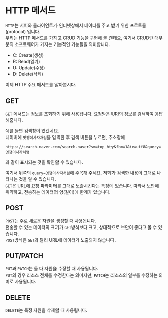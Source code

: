 # HTTP 메서드  
`HTTP`는 서버와 클라이언트가 인터넷상에서 데이터를 주고 받기 위한 프로토콜(protocol) 입니다.  
우리는 HTTP 메서드를 가지고 CRUD 기능을 구현해 볼 건데요, 여기서 CRUD란 대부분의 소프트웨어가 가지는 기본적인 기능들을 의미합니다.  
- C: Create(생성)  
- R: Read(읽기)  
- U: Update(수정)  
- D: Delete(삭제)  

이제 HTTP 주요 메서드를 알아봅시다.  

## GET  
`GET` 메서드는 정보를 조회하기 위해 사용됩니다. 요청받은 URI의 정보를 검색하여 응답해줍니다.  

예를 들면 검색창이 있겠네요.  
네이버에 `멋쟁이사자처럼`을 입력한 후 검색 버튼을 누르면, 주소창에  
```
https://search.naver.com/search.naver?sm=top_hty&fbm=1&ie=utf8&query=멋쟁이사자처럼
```
과 같이 표시되는 것을 확인할 수 있습니다.  

여기서 뒤쪽의 `query=멋쟁이사자처럼`에 주목해 주세요. 저희가 검색한 내용이 그대로 나타나는 것을 알 수 있습니다.  
`GET`은 URL에 요청 파라미터를 그대로 노출시킨다는 특징이 있습니다. 따라서 보안에 취약하고, 전송하는 데이터의 양(길이)에 한계가 있습니다.  


## POST  
`POST`는 주로 새로운 자원을 생성할 때 사용됩니다.  
전송할 수 있는 데이터의 크기가 `GET`방식보다 크고, 상대적으로 보안이 좋다고 볼 수 있습니다.  
`POST`방식은 `GET`과 달리 URL에 데이터가 노출되지 않습니다.  

## PUT/PATCH  
`PUT`과 `PATCH`는 둘 다 자원을 수정할 때 사용됩니다.  
`PUT`의 경우 리소스 전체를 수정한다는 의미지만, `PATCH`는 리소스의 일부를 수정하는 의미로 사용됩니다.  

## DELETE  
`DELETE`는 특정 자원을 삭제할 때 사용됩니다.  
